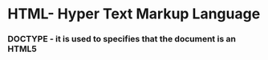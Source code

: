 # HTML- Hyper Text Markup Language
### DOCTYPE - it is used to specifies that the document is an HTML5 
